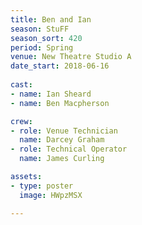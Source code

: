 ```yaml
---
title: Ben and Ian
season: StuFF
season_sort: 420
period: Spring
venue: New Theatre Studio A
date_start: 2018-06-16
  
cast:
- name: Ian Sheard
- name: Ben Macpherson

crew:
- role: Venue Technician
  name: Darcey Graham
- role: Technical Operator
  name: James Curling

assets:
- type: poster
  image: HWpzMSX

---
```


